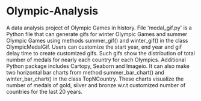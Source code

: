 # Olympic-Analysis
A data analysis project of Olympic Games in history.
File 'medal_gif.py' is a Python file that can generate gifs for winter Olympic Games and summer Olympic Games using methods summer_gif() and winter_gif() in the class OlympicMedalGif. Users can customize the start year, end year and gif delay time to create customized gifs. Such gifs show the distribution of total number of medals for nearly each country for each Olympics. Additional Python package includes Cartopy, Seaborn and Imageio. It can also make two horizontal bar charts from method summer_bar_chart() and winter_bar_chart() in the class TopNCountry. These charts visualize the number of medals of gold, silver and bronze w.r.t customized number of countries for the last 20 years. 

